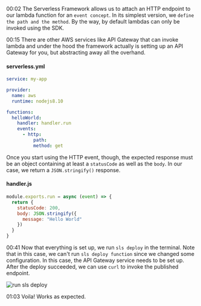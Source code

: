 00:02 The Serverless Framework allows us to attach an HTTP endpoint to our lambda function for an `event concept`. In its simplest version, we `define the path and the method`. By the way, by default lambdas can only be invoked using the SDK.

00:15 There are other AWS services like API Gateway that can invoke lambda and under the hood the framework actually is setting up an API Gateway for you, but abstracting away all the overhand. 

#### serverless.yml
```yml
service: my-app

provider:
  name: aws
  runtime: nodejs8.10

functions:
  helloWorld:
    handler: handler.run
    events: 
      - http: 
          path:
          method: get
```
Once you start using the HTTP event, though, the expected response must be an object containing at least a `statusCode` as well as the `body`. In our case, we return a `JSON.stringify()` response.

#### handler.js
```javascript
module.exports.run = async (event) => {
  return {
    statusCode: 200,
    body: JSON.stringify({
      message: "Hello World"
    })
  }
}
```

00:41 Now that everything is set up, we run `sls deploy` in the terminal. Note that in this case, we can't run `sls deploy function` since we changed some configuration. In this case, the API Gateway service needs to be set up. After the deploy succeeded, we can use `curl` to invoke the published endpoint.

![run sls deploy](https://d2eip9sf3oo6c2.cloudfront.net/asciicasts/Develop%20a%20Serverless%20Backend%20using%20Node.js%20on%20AWS%20Lambda/original_node-js-attach-a-http-endpoint-to-an-aws-lambda-function-using-the-serverless-framework/node-js-attach-a-http-endpoint-to-an-aws-lambda-function-using-the-serverless-frame-run-sls-deploy.png)

01:03 Voila! Works as expected.